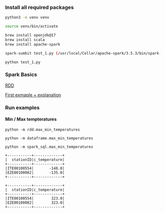 ### Install all required packages

```bash
python3 -m venv venv

source venv/bin/activate

brew install openjdk@17
brew install scala
brew install apache-spark

spark-sumbit test_1.py (/usr/local/Cellar/apache-spark/3.5.3/bin/spark-submit test_1.py)

python test_1.py

```

### Spark Basics
[RDD](./docs/RDD.md)

[First exmaple + explanation](./docs/QuickStart.md)

### Run examples
#### Min / Max tempteratures
```
python -m rdd.max_min_temperatures

python -m dataframe.max_min_temperatures

python -m spark_sql.max_min_temperatures
```

```
+-----------+-------------+
|  stationID|c_temperature|
+-----------+-------------+
|ITE00100554|       -148.0|
|EZE00100082|       -135.0|
+-----------+-------------+

+-----------+-------------+
|  stationID|c_temperature|
+-----------+-------------+
|ITE00100554|        323.0|
|EZE00100082|        323.0|
+-----------+-------------+
```